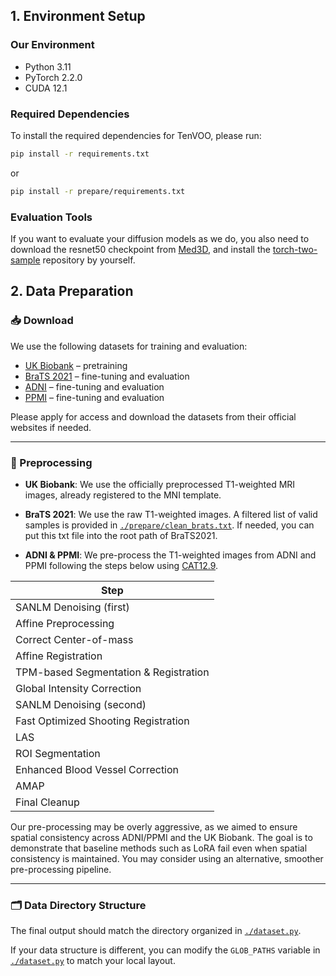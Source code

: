 ## 1. Environment Setup

### Our Environment

- Python 3.11  
- PyTorch 2.2.0  
- CUDA 12.1  

### Required Dependencies

To install the required dependencies for TenVOO, please run:

```bash
pip install -r requirements.txt
```
or

```bash
pip install -r prepare/requirements.txt
```

### Evaluation Tools

If you want to evaluate your diffusion models as we do, you also need to download the resnet50 checkpoint from [Med3D](https://github.com/Tencent/MedicalNet), and install the [torch-two-sample](https://github.com/josipd/torch-two-sample/) repository by yourself.

## 2. Data Preparation

### 📥 Download

We use the following datasets for training and evaluation:

- [UK Biobank](https://www.ukbiobank.ac.uk/) – pretraining
- [BraTS 2021](https://www.med.upenn.edu/cbica/brats2021/) – fine-tuning and evaluation
- [ADNI](https://adni.loni.usc.edu/) – fine-tuning and evaluation
- [PPMI](https://www.ppmi-info.org/) – fine-tuning and evaluation

Please apply for access and download the datasets from their official websites if needed.

---

### 🧹 Preprocessing

- **UK Biobank**: We use the officially preprocessed T1-weighted MRI images, already registered to the MNI template.

- **BraTS 2021**: We use the raw T1-weighted images. A filtered list of valid samples is provided in [`./prepare/clean_brats.txt`](./clean_brats.txt). If needed, you can put this txt file into the root path of BraTS2021.

- **ADNI & PPMI**: We pre-process the T1-weighted images from ADNI and PPMI following the steps below using [CAT12.9](https://neuro-jena.github.io/cat12-help/cat.html).

| Step       |
|----------------|
| SANLM Denoising (first)   |
| Affine Preprocessing   |
| Correct Center-of-mass   |
| Affine Registration   |
| TPM-based Segmentation & Registration  |
| Global Intensity Correction |
| SANLM Denoising (second)  |
| Fast Optimized Shooting Registration  |
| LAS |
| ROI Segmentation |
| Enhanced Blood Vessel Correction |
| AMAP |
| Final Cleanup |

Our pre-processing may be overly aggressive, as we aimed to ensure spatial consistency across ADNI/PPMI and the UK Biobank. The goal is to demonstrate that baseline methods such as LoRA fail even when spatial consistency is maintained. You may consider using an alternative, smoother pre-processing pipeline.

---

### 🗂️ Data Directory Structure

The final output should match the directory organized in [`./dataset.py`](../dataset.py).

If your data structure is different, you can modify the `GLOB_PATHS` variable in [`./dataset.py`](../dataset.py) to match your local layout.
